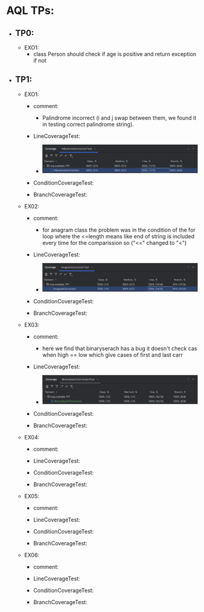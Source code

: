 # AQL TPs:
- ## TP0:
    - EXO1: 
        - class Person should check if age is positive and return exception if not
- ## TP1:
    - EXO1:
        - comment:
          - Palindrome incorrect (i and j swap between them, we found it in testing correct palindrome string).
        - LineCoverageTest:
            - ![Screenshot from 2025-04-13 18-35-43.png](images/Screenshot%20from%202025-04-13%2018-35-43.png)
        - ConditionCoverageTest:
        
        - BranchCoverageTest:
      
    - EX02:
      - comment:
        - for anagram class the problem was in the condition of the for loop where the <=length means like end of string is included every time for the comparission so ("<=" changed to  "<")
      - LineCoverageTest:
        - ![Screenshot from 2025-04-13 22-16-35.png](images/Screenshot%20from%202025-04-13%2022-16-35.png)
      - ConditionCoverageTest:
      
      - BranchCoverageTest:
      
    - EX03:
        - comment:
            - here we find that binaryserach has a bug it doesn't check cas when high == low which give cases of first and last carr 
        - LineCoverageTest:
          - ![Screenshot from 2025-04-13 22-47-22.png](images/Screenshot%20from%202025-04-13%2022-47-22.png)
      
        - ConditionCoverageTest:
      
        - BranchCoverageTest:
      
    - EX04:
        - comment:
      
        - LineCoverageTest:
      
        - ConditionCoverageTest:
      
        - BranchCoverageTest:
      
    - EX05:
        - comment:
      
        - LineCoverageTest:
      
        - ConditionCoverageTest:
      
        - BranchCoverageTest:
  
  - EX06:
      - comment:
    
      - LineCoverageTest:
    
      - ConditionCoverageTest:
    
      - BranchCoverageTest:
    

